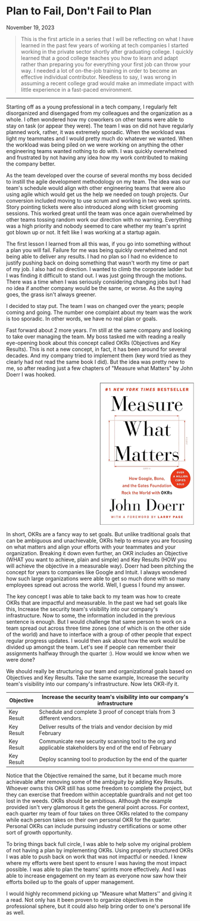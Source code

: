 # Plan to Fail, Don't Fail to Plan
November 19, 2023

> This is the first article in a series that I will be reflecting on what I have learned in the past few years of working at tech companies
> I started working in the private sector shortly after graduating college. I quickly learned that a good college teaches you how to learn 
> and adapt rather than preparing you for everything your first job can throw your way. I needed a lot of on-the-job training in order to
> become an effective individual contributor. Needless to say, I was wrong in assuming a recent college grad would make an immediate impact
> with little experience in a fast-paced environment.

---

Starting off as a young professional in a tech company, I regularly felt disorganized and disengaged from my colleagues and the organization as a whole. I often wondered how my coworkers on other teams were able to stay on task (or appear they were). The team I was on did not have regularly planned work, rather, it was extremely sporadic. When the workload was light my teammates and I would pretty much do whatever we wanted. When the workload was being piled on we were working on anything the other engineering teams wanted nothing to do with. I was quickly overwhelmed and frustrated by not having any idea how my work contributed to making the company better.

As the team developed over the course of several months my boss decided to instill the agile development methodology on my team. The idea was our team's schedule would align with other engineering teams that were also using agile which would get us the help we needed on tough projects. Our conversion included moving to use scrum and working in two week sprints. Story pointing tickets were also introduced along with ticket grooming sessions. This worked great until the team was once again overwhelmed by other teams tossing random work our direction with no warning. Everything was a high priority and nobody seemed to care whether my team's sprint got blown up or not. It felt like I was working at a startup again.

The first lesson I learned from all this was, if you go into something without a plan you will fail. Failure for me was being quickly overwhelmed and not being able to deliver any results. I had no plan so I had no evidence to justify pushing back on doing something that wasn't worth my time or part of my job. I also had no direction. I wanted to climb the corporate ladder but I was finding it difficult to stand out. I was just going through the motions. There was a time when I was seriously considering changing jobs but I had no idea if another company would be the same, or worse. As the saying goes, the grass isn't always greener.

I decided to stay put. The team I was on changed over the years; people coming and going. The number one complaint about my team was the work is too sporadic. In other words, we have no real plan or goals.

Fast forward about 2 more years. I'm still at the same company and looking to take over managing the team. My boss tasked me with reading a really eye-opening book about this concept called OKRs (Objectives and Key Results). This is not a new concept, in fact, it has been around for several decades. And my company tried to implement them (key word tried as they clearly had not read the same book I did). But the idea was pretty new to me, so after reading just a few chapters of "Measure what Matters" by John Doerr I was hooked.

<p align="right">
<img src ="/images/measure_what_matters_book.png" width="50%" height="30%">
</p>

In short, OKRs are a fancy way to set goals. But unlike traditional goals that can be ambiguous and unachievable, OKRs help to ensure you are focusing on what matters and align your efforts with your teammates and your organization. Breaking it down even further, an OKR includes an Objective (WHAT you want to achieve, plain and simple) and Key Results (HOW you will achieve the objective in a measurable way). Doerr had been pitching the concept for years to companies like Google and Intuit. I always wondered how such large organizations were able to get so much done with so many employees spread out across the world. Well, I guess I found my answer.

The key concept I was able to take back to my team was how to create OKRs that are impactful and measurable. In the past we had set goals like this, Increase the security team's visibility into our company's infrastructure. Now to some, the information included in the previous sentence is enough. But I would challenge that same person to work on a team spread out across three time zones (one of which is on the other side of the world) and have to interface with a group of other people that expect regular progress updates. I would then ask about how the work would be divided up amongst the team. Let's see if people can remember their assignments halfway through the quarter :). How would we know when we were done?

We should really be structuring our team and organizational goals based on Objectives and Key Results. Take the same example, Increase the security team's visibility into our company's infrastructure. Now lets OKR-ify it.

| Objective | Increase the security team's visibility into our company's infrastructure |
| --- | --- |
| Key Result | Schedule and complete 3 proof of concept trials from 3 different vendors. |
| Key Result | Deliver results of the trials and vendor decision by mid February |
| Key Result | Communicate new security scanning tool to the org and applicable stakeholders by end of the end of February |
| Key Result | Deploy scanning tool to production by the end of the quarter |

Notice that the Objective remained the same, but it became much more achievable after removing some of the ambiguity by adding Key Results. Whoever owns this OKR still has some freedom to complete the project, but they can exercise that freedom within acceptable guardrails and not get too lost in the weeds. OKRs should be ambitious. Although the example provided isn't very glamorous it gets the general point across. For context, each quarter my team of four takes on three OKRs related to the company while each person takes on their own personal OKR for the quarter. Personal OKRs can include pursuing industry certifications or some other sort of growth opportunity.

To bring things back full circle, I was able to help solve my original problem of not having a plan by implementing OKRs. Using properly structured OKRs I was able to push back on work that was not impactful or needed. I knew where my efforts were best spent to ensure I was having the most impact possible. I was able to plan the teams' sprints more effectively. And I was able to increase engagement on my team as everyone now saw how their efforts boiled up to the goals of upper management.

I would highly recommend picking up "Measure what Matters'' and giving it a read. Not only has it been proven to organize objectives in the professional sphere, but it could also help bring order to one's personal life as well.